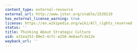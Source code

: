 ```yaml
---
content_type: external-resource
external_url: http://www.jstor.org/stable/2539119
has_external_license_warning: true
license: https://en.wikipedia.org/wiki/All_rights_reserved
status: ''
title: Thinking About Strategic Culture
uid: a31ea252-80e2-4cfc-a258-4e6aafc3e12e
wayback_url: ''
---
```

